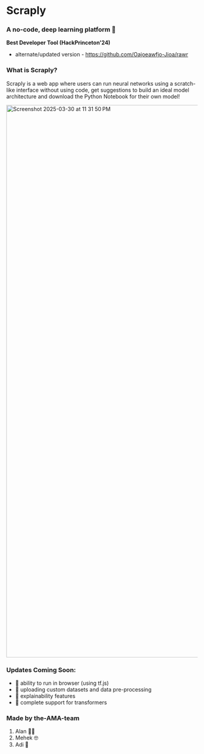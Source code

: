# Scraply 
### A no-code, deep learning platform 🚀
**Best Developer Tool (HackPrinceton'24)**
- alternate/updated version - https://github.com/Oajoeawfjo-Jioa/rawr
  
### What is Scraply? 
Scraply is a web app where users can run neural networks using a scratch-like interface without using code, get suggestions to build an ideal model architecture and download the Python Notebook for their own model!

<img width="1456" alt="Screenshot 2025-03-30 at 11 31 50 PM" src="https://github.com/user-attachments/assets/4e16cf72-b552-4f96-b4ae-2786f3dfceb6" />

### Updates Coming Soon:
- 👾 ability to run in browser (using tf.js)
- 👾 uploading custom datasets and data pre-processing 
- 👾 explainability features
- 👾 complete support for transformers 

### Made by the-AMA-team

1. Alan 🧑‍🍳
2. Mehek 🤓
3. Adi 🤩
